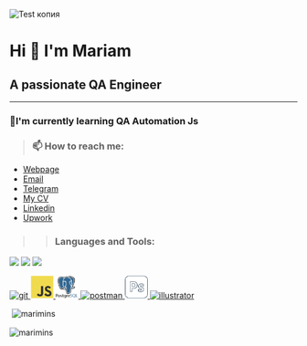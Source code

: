 ![Test копия](https://user-images.githubusercontent.com/64779806/213526706-148330df-f2a9-4e9b-acb1-a934440f0bfc.png)



# Hi 👋 I'm Mariam
## A passionate QA Engineer
___
### 🌱I'm currently learning QA Automation Js

> ### 📫 How to reach me:
> 
  + [Webpage](<file:///Users/marimins/Desktop/Html/index.html>)
  + [Email](<mailto:minsmari00@gmail.com>)
  + [Telegram](https://t.me/+34679439202)
  + [My CV](https://drive.google.com/file/d/1JyZoFYGm6Spd43yOb3i-MAGAAd4NBvD_/view?usp=sharing)
  + [Linkedin](https://www.linkedin.com/in/mariam-minasyan-484224229?lipi=urn%3Ali%3Apage%3Ad_flagship3_profile_view_base_contact_details%3BJXPssh7gRjekE6lHaVP4LQ%3D%3D)
  + [Upwork](https://www.upwork.com/freelancers/~01a6074425f472cbb9?viewMode=1)

>> ### **Languages and Tools:**

<img src="https://img.shields.io/badge/Jira-white?style=for-the-badge&logo=Jira&logoColor=blue"/> <img src="https://img.shields.io/badge/Jmeter-white?style=for-the-badge&logo=Apache JMeter&logoColor=black"/> <img src="https://img.shields.io/badge/Github-white?style=for-the-badge&logo=Github&logoColor=black"/> 

<p align="left"> <a href="https://git-scm.com/" target="_blank" rel="noreferrer"> <img src="https://www.vectorlogo.zone/logos/git-scm/git-scm-icon.svg" alt="git" width="40" height="40"/> </a> <a href="https://developer.mozilla.org/en-US/docs/Web/JavaScript" target="_blank" rel="noreferrer"> <img src="https://raw.githubusercontent.com/devicons/devicon/master/icons/javascript/javascript-original.svg" alt="javascript" width="40" height="40"/> </a> <a href="https://www.mysql.com/" target="_blank" rel="noreferrer"> </a> <a href="https://www.postgresql.org" target="_blank" rel="noreferrer"> <img src="https://raw.githubusercontent.com/devicons/devicon/master/icons/postgresql/postgresql-original-wordmark.svg" alt="postgresql" width="40" height="40"/> </a> <a href="https://postman.com" target="_blank" rel="noreferrer"> <img src="https://www.vectorlogo.zone/logos/getpostman/getpostman-icon.svg" alt="postman" width="40" height="40"/> </a> <a href="https://www.photoshop.com/en" target="_blank" rel="noreferrer"> <img src="https://raw.githubusercontent.com/devicons/devicon/master/icons/photoshop/photoshop-line.svg" alt="photoshop" width="40" height="40"/> </a>  <a href="https://www.adobe.com/in/products/illustrator.html" target="_blank" rel="noreferrer"> <img src="https://www.vectorlogo.zone/logos/adobe_illustrator/adobe_illustrator-icon.svg" alt="illustrator" width="40" height="40"/> </a>  </p>


<p>&nbsp;<img align="center" src="https://github-readme-stats.vercel.app/api?username=marimins&show_icons=true&locale=en" alt="marimins" /></p>

<p><img align="center" src="https://github-readme-streak-stats.herokuapp.com/?user=marimins&" alt="marimins" /></p>
